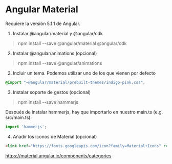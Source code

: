 # Angular Material

Requiere la versión 5.1.1 de Angular.

1) Instalar @angular/material y @angular/cdk

> npm install --save @angular/material @angular/cdk

2) Instalar @angular/animations (opcional)

> npm install --save @angular/animations

2) Incluir un tema. Podemos utilizar uno de los que vienen por defecto

```css
@import "~@angular/material/prebuilt-themes/indigo-pink.css";
```

3) Instalar soporte de gestos (opcional)

> npm install --save hammerjs

Después de instalar hammerjs, hay que importarlo en nuestro main.ts (e.g. src/main.ts).

```js
import 'hammerjs';
```

4) Añadir los iconos de Material (opcional)

```html
<link href="https://fonts.googleapis.com/icon?family=Material+Icons" rel="stylesheet">
```

https://material.angular.io/components/categories
